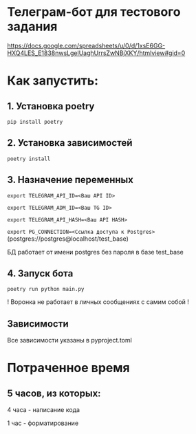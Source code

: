 # Телеграм-бот для тестового задания
https://docs.google.com/spreadsheets/u/0/d/1xsE6GG-HXQ4LES_E1838nwsLgelUaghUrrsZwNBjXKY/htmlview#gid=0

# Как запустить:

## 1. Установка poetry
   ```pip install poetry```

## 2. Установка зависимостей
  ```poetry install```
## 3. Назначение переменных
```export TELEGRAM_API_ID=<Ваш API ID>```

```export TELEGRAM_ADM_ID=<Ваш TG ID>```

```export TELEGRAM_API_HASH=<Ваш API HASH>```

```export PG_CONNECTION=<Ссылка доступа к Postgres>``` (postgres://postgres@localhost/test_base)

БД работает от имени postgres без пароля в базе test_base

## 4. Запуск бота
```poetry run python main.py```

! Воронка не работает в личных сообщениях с самим собой !
## Зависимости
Все зависимости указаны в pyproject.toml

# Потраченное время

## 5 часов, из которых:

4 часа - написание кода

1 час - форматирование
